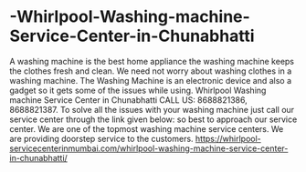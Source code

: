 # -Whirlpool-Washing-machine-Service-Center-in-Chunabhatti
 A washing machine is the best home appliance the washing machine keeps the clothes fresh and clean. We need not worry about washing clothes in a washing machine. The Washing Machine is an electronic device and also a gadget so it gets some of the issues while using. Whirlpool Washing machine Service Center in Chunabhatti CALL US: 8688821386, 8688821387. To solve all the issues with your washing machine just call our service center through the link given below: so best to approach our service center. We are one of the topmost washing machine service centers. We are providing doorstep service to the customers. https://whirlpool-servicecenterinmumbai.com/whirlpool-washing-machine-service-center-in-chunabhatti/
